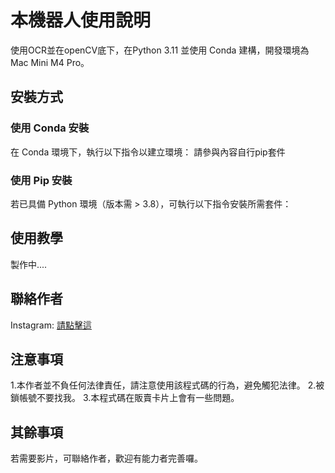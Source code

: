 # 本機器人使用說明

使用OCR並在openCV底下，在Python 3.11 並使用 Conda 建構，開發環境為 Mac Mini M4 Pro。

## 安裝方式

### 使用 Conda 安裝

在 Conda 環境下，執行以下指令以建立環境：
請參與內容自行pip套件

### 使用 Pip 安裝

若已具備 Python 環境（版本需 > 3.8），可執行以下指令安裝所需套件：

## 使用教學

製作中....

## 聯絡作者

Instagram: [請點擊這](https://www.instagram.com/junyan_0826/)

## 注意事項

1.本作者並不負任何法律責任，請注意使用該程式碼的行為，避免觸犯法律。
2.被鎖帳號不要找我。
3.本程式碼在販賣卡片上會有一些問題。

## 其餘事項

若需要影片，可聯絡作者，歡迎有能力者完善囉。
